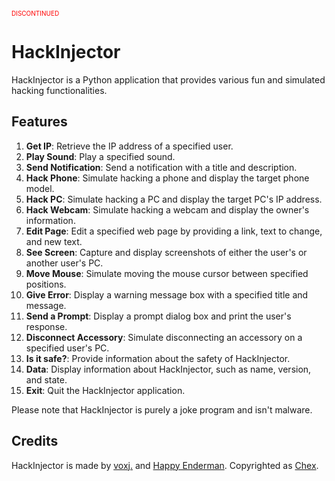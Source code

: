 <p style="font-size: 10px; color: #FF0000;">DISCONTINUED</p>

# HackInjector

HackInjector is a Python application that provides various fun and simulated hacking functionalities.

## Features

1. **Get IP**: Retrieve the IP address of a specified user.
2. **Play Sound**: Play a specified sound.
3. **Send Notification**: Send a notification with a title and description.
4. **Hack Phone**: Simulate hacking a phone and display the target phone model.
5. **Hack PC**: Simulate hacking a PC and display the target PC's IP address.
6. **Hack Webcam**: Simulate hacking a webcam and display the owner's information.
7. **Edit Page**: Edit a specified web page by providing a link, text to change, and new text.
8. **See Screen**: Capture and display screenshots of either the user's or another user's PC.
9. **Move Mouse**: Simulate moving the mouse cursor between specified positions.
10. **Give Error**: Display a warning message box with a specified title and message.
11. **Send a Prompt**: Display a prompt dialog box and print the user's response.
12. **Disconnect Accessory**: Simulate disconnecting an accessory on a specified user's PC.
13. **Is it safe?**: Provide information about the safety of HackInjector.
14. **Data**: Display information about HackInjector, such as name, version, and state.
15. **Exit**: Quit the HackInjector application.

Please note that HackInjector is purely a joke program and isn't malware.

## Credits

HackInjector is made by [voxj.](https://github.com/voxj) and [Happy Enderman](https://github.com/happyendermangit). Copyrighted as [Chex](https://github.com/ChexCo).
